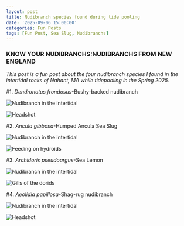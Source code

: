 ```yaml
---
layout: post
title: Nudibranch species found during tide pooling
date: '2025-09-06 15:00:00'
categories: Fun Posts
tags: [Fun Post, Sea Slug, Nudibranchs]
---
```

### KNOW YOUR NUDIBRANCHS:NUDIBRANCHS FROM NEW ENGLAND 

*This post is a fun post about the four nudibranch species I found in the intertidal rocks of Nahant, MA while tidepooling in the Spring 2025.*

 
#1. _Dendronotus frondosus_-Bushy-backed nudibranch


![Nudibranch in the intertidal](https://github.com/Pooja-P-25/Pednekar_Putnam_Lab_Notebook/blob/b2ad5a886235701d9da694b91ed4ceb32f42c46a/images/1.JPEG)

![Headshot](https://github.com/Pooja-P-25/Pednekar_Putnam_Lab_Notebook/blob/b2ad5a886235701d9da694b91ed4ceb32f42c46a/images/2.JPEG)

#2. _Ancula gibbosa_-Humped Ancula Sea Slug

![Nudibranch in the intertidal](https://github.com/Pooja-P-25/Pednekar_Putnam_Lab_Notebook/blob/b2ad5a886235701d9da694b91ed4ceb32f42c46a/images/3.JPEG)

![Feeding on hydroids](https://github.com/Pooja-P-25/Pednekar_Putnam_Lab_Notebook/blob/b2ad5a886235701d9da694b91ed4ceb32f42c46a/images/4.JPEG)

#3. _Archidoris pseudoargus_-Sea Lemon

![Nudibranch in the intertidal](https://github.com/Pooja-P-25/Pednekar_Putnam_Lab_Notebook/blob/b2ad5a886235701d9da694b91ed4ceb32f42c46a/images/5.JPEG)

![Gills of the dorids](https://github.com/Pooja-P-25/Pednekar_Putnam_Lab_Notebook/blob/b2ad5a886235701d9da694b91ed4ceb32f42c46a/images/4.JPEG)

#4. _Aeolidia papillosa_-Shag-rug nudibranch 

![Nudibranch in the intertidal](https://github.com/Pooja-P-25/Pednekar_Putnam_Lab_Notebook/blob/b2ad5a886235701d9da694b91ed4ceb32f42c46a/images/1.JPEG)

![Headshot](https://github.com/Pooja-P-25/Pednekar_Putnam_Lab_Notebook/blob/b2ad5a886235701d9da694b91ed4ceb32f42c46a/images/2.JPEG)